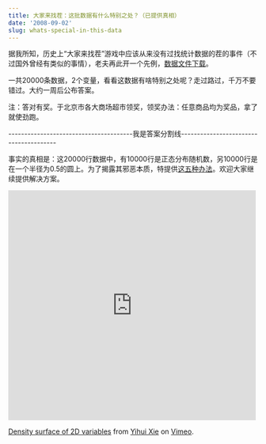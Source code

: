 ```yaml
---
title: 大家来找茬：这批数据有什么特别之处？（已提供真相）
date: '2008-09-02'
slug: whats-special-in-this-data
---
```


据我所知，历史上“大家来找茬”游戏中应该从来没有过找统计数据的茬的事件（不过国外曾经有类似的事情），老夫再此开一个先例，[数据文件下载](https://github.com/yihui/yihui.github.com/releases/download/latest/special-points.zip)。

一共20000条数据，2个变量，看看这数据有啥特别之处呢？走过路过，千万不要错过。大约一周后公布答案。

注：答对有奖。于北京市各大商场超市领奖，领奖办法：任意商品均为奖品，拿了就使劲跑。

---------------------------------------我是答案分割线---------------------------------------

事实的真相是：这20000行数据中，有10000行是正态分布随机数，另10000行是在一个半径为0.5的圆上。为了揭露其邪恶本质，特提供[这五种办法](/en/2008/09/to-see-a-circle-in-a-pile-of-sand/)。欢迎大家继续提供解决方案。

<iframe src="https://player.vimeo.com/video/4745847" width="500" height="465" frameborder="0" webkitallowfullscreen mozallowfullscreen allowfullscreen></iframe> <p><a href="https://vimeo.com/4745847">Density surface of 2D variables</a> from <a href="https://vimeo.com/yihui">Yihui Xie</a> on <a href="https://vimeo.com">Vimeo</a>.</p>
